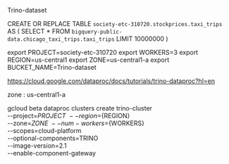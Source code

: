 Trino-dataset


CREATE OR REPLACE TABLE `society-etc-310720.stockprices.taxi_trips` AS 
(
  SELECT * FROM `bigquery-public-data.chicago_taxi_trips.taxi_trips` LIMIT 10000000
)

export PROJECT=society-etc-310720
export WORKERS=3
export REGION=us-central1
export ZONE=us-central1-a
export BUCKET_NAME=Trino-dataset


https://cloud.google.com/dataproc/docs/tutorials/trino-dataproc?hl=en

zone : us-central1-a

gcloud beta dataproc clusters create trino-cluster \
    --project=${PROJECT} \
    --region=${REGION} \
    --zone=${ZONE} \
    --num-workers=${WORKERS} \
    --scopes=cloud-platform \
    --optional-components=TRINO \
    --image-version=2.1  \
    --enable-component-gateway
